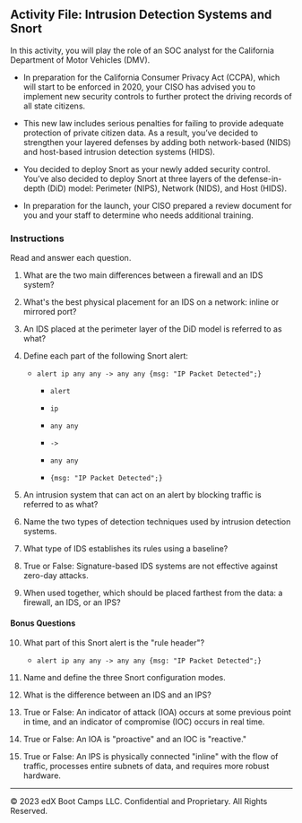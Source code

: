 ## Activity File: Intrusion Detection Systems and Snort

In this activity, you will play the role of an SOC analyst for the California Department of Motor Vehicles (DMV). 

- In preparation for the California Consumer Privacy Act (CCPA), which will start to be enforced in 2020, your CISO has advised you to implement new security controls to further protect the driving records of all state citizens.

- This new law includes serious penalties for failing to provide adequate protection of private citizen data. As a result, you’ve decided to strengthen your layered defenses by adding both network-based (NIDS) and host-based intrusion detection systems (HIDS).

- You decided to deploy Snort as your newly added security control. You’ve also decided to deploy Snort at three layers of the defense-in-depth (DiD) model: Perimeter (NIPS), Network (NIDS), and Host (HIDS). 

- In preparation for the launch, your CISO prepared a review document for you and your staff to determine who needs additional training.

### Instructions

Read and answer each question.

1. What are the two main differences between a firewall and an IDS system?

2. What's the best physical placement for an IDS on a network: inline or mirrored port?

3. An IDS placed at the perimeter layer of the DiD model is referred to as what?

4. Define each part of the following Snort alert:

    - `alert ip any any -> any any {msg: "IP Packet Detected";}`

        - `alert`

        - `ip`

        - `any any` 

        - `->`

        - `any any`

        - `{msg: "IP Packet Detected";}`

5. An intrusion system that can act on an alert by blocking traffic is referred to as what?

6. Name the two types of detection techniques used by intrusion detection systems.

7. What type of IDS establishes its rules using a baseline?

8. True or False: Signature-based IDS systems are not effective against zero-day attacks.

9. When used together, which should be placed farthest from the data: a firewall, an IDS, or an IPS?

#### Bonus Questions
   
10. What part of this Snort alert is the "rule header"?

    - `alert ip any any -> any any {msg: "IP Packet Detected";}`

11. Name and define the three Snort configuration modes.

12. What is the difference between an IDS and an IPS?

13. True or False: An indicator of attack (IOA) occurs at some previous point in time, and an indicator of compromise (IOC) occurs in real time.

14. True or False: An IOA is "proactive" and an IOC is "reactive."

15. True or False: An IPS is physically connected "inline" with the flow of traffic, processes entire subnets of data, and requires more robust hardware.

---

© 2023 edX Boot Camps LLC. Confidential and Proprietary. All Rights Reserved.
